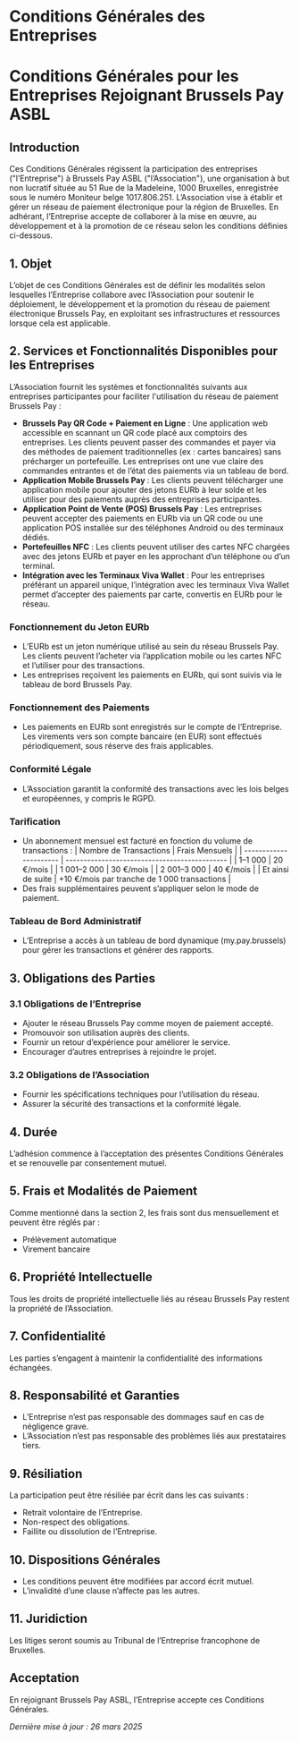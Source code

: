 # Conditions Générales des Entreprises

# Conditions Générales pour les Entreprises Rejoignant Brussels Pay ASBL

## Introduction

Ces Conditions Générales régissent la participation des entreprises ("l’Entreprise") à Brussels Pay ASBL ("l’Association"), une organisation à but non lucratif située au 51 Rue de la Madeleine, 1000 Bruxelles, enregistrée sous le numéro Moniteur belge 1017.806.251. L’Association vise à établir et gérer un réseau de paiement électronique pour la région de Bruxelles. En adhérant, l’Entreprise accepte de collaborer à la mise en œuvre, au développement et à la promotion de ce réseau selon les conditions définies ci-dessous.

## 1. Objet

L’objet de ces Conditions Générales est de définir les modalités selon lesquelles l’Entreprise collabore avec l’Association pour soutenir le déploiement, le développement et la promotion du réseau de paiement électronique Brussels Pay, en exploitant ses infrastructures et ressources lorsque cela est applicable.

## 2. Services et Fonctionnalités Disponibles pour les Entreprises

L’Association fournit les systèmes et fonctionnalités suivants aux entreprises participantes pour faciliter l'utilisation du réseau de paiement Brussels Pay :

- **Brussels Pay QR Code + Paiement en Ligne** : Une application web accessible en scannant un QR code placé aux comptoirs des entreprises. Les clients peuvent passer des commandes et payer via des méthodes de paiement traditionnelles (ex : cartes bancaires) sans précharger un portefeuille. Les entreprises ont une vue claire des commandes entrantes et de l’état des paiements via un tableau de bord.
- **Application Mobile Brussels Pay** : Les clients peuvent télécharger une application mobile pour ajouter des jetons EURb à leur solde et les utiliser pour des paiements auprès des entreprises participantes.
- **Application Point de Vente (POS) Brussels Pay** : Les entreprises peuvent accepter des paiements en EURb via un QR code ou une application POS installée sur des téléphones Android ou des terminaux dédiés.
- **Portefeuilles NFC** : Les clients peuvent utiliser des cartes NFC chargées avec des jetons EURb et payer en les approchant d’un téléphone ou d’un terminal.
- **Intégration avec les Terminaux Viva Wallet** : Pour les entreprises préférant un appareil unique, l’intégration avec les terminaux Viva Wallet permet d’accepter des paiements par carte, convertis en EURb pour le réseau.

### Fonctionnement du Jeton EURb

- L’EURb est un jeton numérique utilisé au sein du réseau Brussels Pay. Les clients peuvent l’acheter via l’application mobile ou les cartes NFC et l’utiliser pour des transactions.
- Les entreprises reçoivent les paiements en EURb, qui sont suivis via le tableau de bord Brussels Pay.

### Fonctionnement des Paiements

- Les paiements en EURb sont enregistrés sur le compte de l’Entreprise. Les virements vers son compte bancaire (en EUR) sont effectués périodiquement, sous réserve des frais applicables.

### Conformité Légale

- L’Association garantit la conformité des transactions avec les lois belges et européennes, y compris le RGPD.

### Tarification

- Un abonnement mensuel est facturé en fonction du volume de transactions :
  | Nombre de Transactions | Frais Mensuels |
  | ---------------------- | --------------------------------------------- |
  | 1–1 000 | 20 €/mois |
  | 1 001–2 000 | 30 €/mois |
  | 2 001–3 000 | 40 €/mois |
  | Et ainsi de suite | +10 €/mois par tranche de 1 000 transactions |
- Des frais supplémentaires peuvent s’appliquer selon le mode de paiement.

### Tableau de Bord Administratif

- L’Entreprise a accès à un tableau de bord dynamique (my.pay.brussels) pour gérer les transactions et générer des rapports.

## 3. Obligations des Parties

### 3.1 Obligations de l’Entreprise

- Ajouter le réseau Brussels Pay comme moyen de paiement accepté.
- Promouvoir son utilisation auprès des clients.
- Fournir un retour d’expérience pour améliorer le service.
- Encourager d’autres entreprises à rejoindre le projet.

### 3.2 Obligations de l’Association

- Fournir les spécifications techniques pour l’utilisation du réseau.
- Assurer la sécurité des transactions et la conformité légale.

## 4. Durée

L’adhésion commence à l’acceptation des présentes Conditions Générales et se renouvelle par consentement mutuel.

## 5. Frais et Modalités de Paiement

Comme mentionné dans la section 2, les frais sont dus mensuellement et peuvent être réglés par :

- Prélèvement automatique
- Virement bancaire

## 6. Propriété Intellectuelle

Tous les droits de propriété intellectuelle liés au réseau Brussels Pay restent la propriété de l’Association.

## 7. Confidentialité

Les parties s’engagent à maintenir la confidentialité des informations échangées.

## 8. Responsabilité et Garanties

- L’Entreprise n’est pas responsable des dommages sauf en cas de négligence grave.
- L’Association n’est pas responsable des problèmes liés aux prestataires tiers.

## 9. Résiliation

La participation peut être résiliée par écrit dans les cas suivants :

- Retrait volontaire de l’Entreprise.
- Non-respect des obligations.
- Faillite ou dissolution de l’Entreprise.

## 10. Dispositions Générales

- Les conditions peuvent être modifiées par accord écrit mutuel.
- L’invalidité d’une clause n’affecte pas les autres.

## 11. Juridiction

Les litiges seront soumis au Tribunal de l’Entreprise francophone de Bruxelles.

## Acceptation

En rejoignant Brussels Pay ASBL, l’Entreprise accepte ces Conditions Générales.

_Dernière mise à jour : 26 mars 2025_
